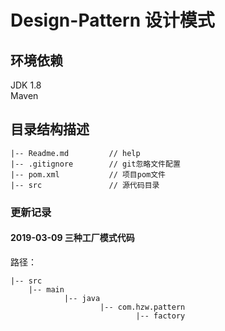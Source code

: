 # Design-Pattern 设计模式

## 环境依赖
JDK 1.8<br/>
Maven

## 目录结构描述
    |-- Readme.md         // help
    |-- .gitignore        // git忽略文件配置
    |-- pom.xml           // 项目pom文件
    |-- src               // 源代码目录


### 更新记录
#### 2019-03-09 三种工厂模式代码<br/>
路径：            

    |-- src
        |-- main
                |-- java
                        |-- com.hzw.pattern
                                |-- factory           
